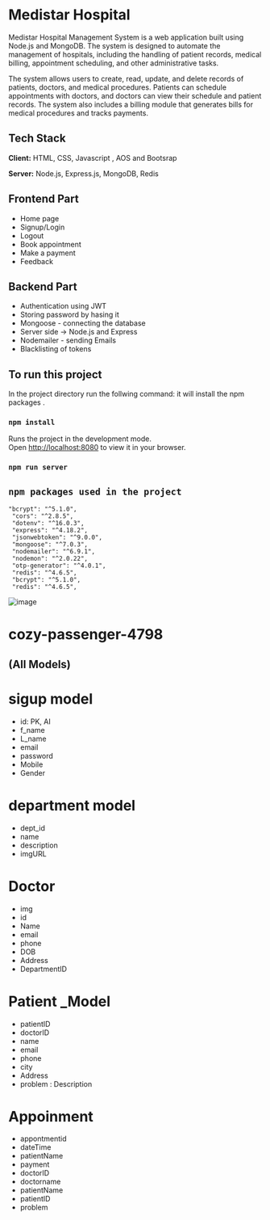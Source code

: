 
# Medistar Hospital

Medistar Hospital Management System is a web application built using Node.js and MongoDB. The system is designed to automate the management of hospitals, including the handling of patient records, medical billing, appointment scheduling, and other administrative tasks.

The system allows users to create, read, update, and delete records of patients, doctors, and medical procedures. Patients can schedule appointments with doctors, and doctors can view their schedule and patient records. The system also includes a billing module that generates bills for medical procedures and tracks payments.


## Tech Stack 

**Client:** HTML, CSS, Javascript , AOS and Bootsrap

**Server:** Node.js, Express.js, MongoDB, Redis

## Frontend Part

- Home page
- Signup/Login
- Logout
- Book appointment
- Make a payment
- Feedback

## Backend Part
- Authentication using JWT
- Storing password by hasing it
- Mongoose - connecting the database
- Server side -> Node.js and Express 
- Nodemailer - sending Emails
- Blacklisting of tokens
## To run this project

In the project directory run the follwing command:
it will install the npm packages .

### `npm install` 

Runs the project in the development mode.\
Open [http://localhost:8080](http://localhost:8080) to view it in your browser.

### `npm run server `


## `npm packages used in the project`

    "bcrypt": "^5.1.0",
     "cors": "^2.8.5",
     "dotenv": "^16.0.3",
     "express": "^4.18.2",
     "jsonwebtoken": "^9.0.0",
     "mongoose": "^7.0.3",
     "nodemailer": "^6.9.1",
     "nodemon": "^2.0.22",
     "otp-generator": "^4.0.1",
     "redis": "^4.6.5",
     "bcrypt": "^5.1.0",
     "redis": "^4.6.5",




![image](https://user-images.githubusercontent.com/109690823/229313097-98ac03fb-69b0-4833-849c-48c4a1b9d38d.png)














# cozy-passenger-4798

## (All Models)
# sigup model 

- id: PK, AI
- f_name
- L_name
- email
- password
- Mobile
- Gender

# department model
- dept_id
- name
- description
- imgURL

# Doctor
- img
- id
- Name
- email
- phone
- DOB
- Address
- DepartmentID

# Patient _Model

- patientID
- doctorID
- name 
- email
- phone
- city
- Address
- problem : Description

# Appoinment 

- appontmentid
- dateTime
- patientName
- payment
- doctorID
- doctorname
- patientName
- patientID
- problem 
